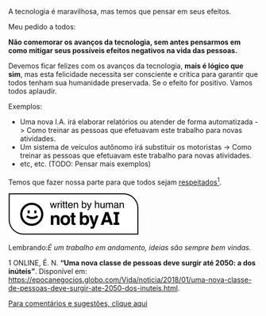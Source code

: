 A tecnologia é maravilhosa, mas temos que pensar em seus efeitos.

Meu pedido a todos:

**Não comemorar os avanços da tecnologia, sem antes pensarmos em como mitigar seus possíveis efeitos negativos na vida das pessoas.**

Devemos ficar felizes com os avanços da tecnologia, **mais é lógico que sim**, mas esta felicidade necessita ser consciente e crítica para garantir que todos tenham sua humanidade preservada. Se o efeito for positivo. Vamos todos aplaudir.

Exemplos:

- Uma nova I.A. irá elaborar relatórios ou atender de forma automatizada -> Como treinar as pessoas que efetuavam este trabalho para novas atividades.
- Um sistema de veículos autônomo irá substituir os motoristas ->  Como treinar as pessoas que efetuavam este trabalho para novas atividades.
- etc, etc. (TODO: Pensar mais exemplos)


Temos que fazer nossa parte para que todos sejam [respeitados<sup>1<sup>](https://epocanegocios.globo.com/Vida/noticia/2018/01/uma-nova-classe-de-pessoas-deve-surgir-ate-2050-dos-inuteis.html).


![Not-By-AI](notai.svg "https://notbyai.fyi/")

Lembrando:*É um trabalho em andamento, ideias são sempre bem vindas.*

<font size=”1”> 1 ONLINE, É. N. **“Uma nova classe de pessoas deve surgir até 2050: a dos inúteis”**. Disponível em: <https://epocanegocios.globo.com/Vida/noticia/2018/01/uma-nova-classe-de-pessoas-deve-surgir-ate-2050-dos-inuteis.html>.</font>

[Para comentários e sugestões, clique aqui](https://github.com/lgrando1/boas-pr-ticas/blob/main/README.md)
